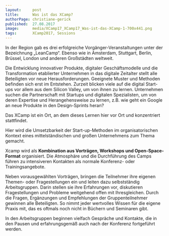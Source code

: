 ```yaml
---
layout:     post
title:      Was ist das XCamp?
authorPage: christiane-gerick
published:  27.08.2017
image:      media/XCamp17_XCamp17_Was-ist-das-XCamp-1-700x441.png
tags:       XCamp2017, Sessions
---
```


In der Region gab es drei erfolgreiche Vorgänger-Veranstaltungen unter der Bezeichnung „LeanCamp“. Ebenso wie in 
Amsterdam, Stuttgart, Berlin, Brüssel, London und anderen Großstädten weltweit.

Die Entwicklung innovativer Produkte, digitaler Geschäftsmodelle und die Transformation etablierter Unternehmen in 
das digitale Zeitalter stellt alle Beteiligten vor neue Herausforderungen. Geeignete Muster und Methoden befinden sich 
erst im Entstehen. Zurzeit blicken viele auf die digital Start-ups vor allem aus dem Silicon Valley, um von ihnen zu 
lernen. Unternehmen suchen die Partnerschaft mit Startups und digitalen Spezialisten, um von deren Expertise und 
Herangehensweise zu lernen, z.B. wie geht ein Google an neue Produkte in den Design-Sprints heran?

Das XCamp ist ein Ort, an dem dieses Lernen hier vor Ort und konzentriert stattfindet.

Hier wird die Umsetzbarkeit der Start-up-Methoden im organisatorischen Kontext eines mittelständischen und großen 
Unternehmens zum Thema gemacht.

Xcamp wird als **Kombination aus Vorträgen, Workshops und Open-Space-Format** organisiert. Die Atmosphäre und die 
Durchführung des Camps führen zu intensiveren Kontakten als normale Konferenz- oder Trainingsangebote.

Neben vorausgewählten Vorträgen, bringen die Teilnehmer ihre eigenen Themen- oder Fragestellungen ein und leiten dazu 
selbstständig Arbeitsgruppen. Darin stellen sie ihre Erfahrungen vor, diskutieren Fragestellungen und Probleme 
weitgehend offen mit Ihresgleichen. Durch die Fragen, Ergänzungen und Empfehlungen der Gruppenteilnehmer gewinnen alle 
Beteiligten. So nimmt jeder wertvolles Wissen für die eigene Praxis mit, das es oftmals noch nicht in Büchern
und Seminaren gibt.

In den Arbeitsgruppen beginnen vielfach Gespräche und Kontakte, die in den Pausen und erfahrungsgemäß auch nach der 
Konferenz fortgeführt werden.

